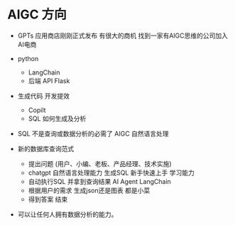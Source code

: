 # AIGC 方向

- GPTs 应用商店刚刚正式发布
   有很大的商机
   找到一家有AIGC思维的公司加入  AI电商


- python
    - LangChain
    - 后端 API Flask


- 生成代码 开发提效
   - Copilt
   - SQL 如何生成及分析
    
- SQL 不是查询或数据分析的必需了
   AIGC 自然语言处理

- 新的数据库查询范式
   - 提出问题 (用户、小编、老板、产品经理、技术实施)
   - chatgpt 自然语言处理能力 生成SQL  新手快速上手 学习能力 
   - 自动执行SQL 并拿到查询结果 AI Agent LangChain
   - 根据用户的需求 生成json还是图表 都是小菜
   - 得到答案 结束

- 可以让任何人拥有数据分析的能力。